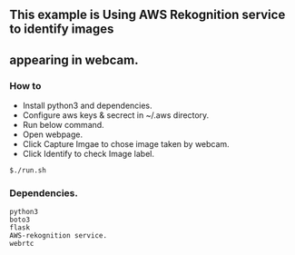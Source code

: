 ## This example is Using AWS Rekognition service to identify images 
## appearing in webcam.

### How to 

* Install python3 and dependencies.
* Configure aws keys & secrect in ~/.aws directory.
* Run below command.
* Open webpage.
* Click Capture Imgae to chose image taken by webcam.
* Click Identify to check Image label.


```
$./run.sh

```

###  Dependencies.

```
python3
boto3
flask
AWS-rekognition service.
webrtc

```

